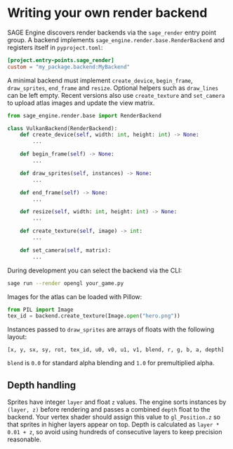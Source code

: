 # Writing your own render backend

SAGE Engine discovers render backends via the `sage_render` entry point group. A backend
implements `sage_engine.render.base.RenderBackend` and registers itself in
`pyproject.toml`:

```toml
[project.entry-points.sage_render]
custom = "my_package.backend:MyBackend"
```

A minimal backend must implement `create_device`, `begin_frame`,
`draw_sprites`, `end_frame` and `resize`. Optional helpers such as
`draw_lines` can be left empty. Recent versions also use
`create_texture` and `set_camera` to upload atlas images and update the
view matrix.

```python
from sage_engine.render.base import RenderBackend

class VulkanBackend(RenderBackend):
    def create_device(self, width: int, height: int) -> None:
        ...

    def begin_frame(self) -> None:
        ...

    def draw_sprites(self, instances) -> None:
        ...

    def end_frame(self) -> None:
        ...

    def resize(self, width: int, height: int) -> None:
        ...

    def create_texture(self, image) -> int:
        ...

    def set_camera(self, matrix):
        ...
```

During development you can select the backend via the CLI:

```bash
sage run --render opengl your_game.py
```

Images for the atlas can be loaded with Pillow:

```python
from PIL import Image
tex_id = backend.create_texture(Image.open("hero.png"))
```

Instances passed to `draw_sprites` are arrays of floats with the
following layout:

```
[x, y, sx, sy, rot, tex_id, u0, v0, u1, v1, blend, r, g, b, a, depth]
```

`blend` is `0.0` for standard alpha blending and `1.0` for premultiplied
alpha.

## Depth handling

Sprites have integer `layer` and float `z` values. The engine sorts
instances by `(layer, z)` before rendering and passes a combined
`depth` float to the backend. Your vertex shader should assign this
value to `gl_Position.z` so that sprites in higher layers appear on
top. Depth is calculated as `layer * 0.01 + z`, so avoid using hundreds
of consecutive layers to keep precision reasonable.
